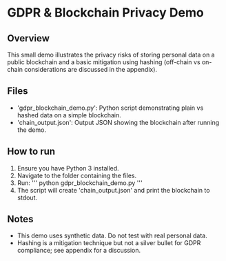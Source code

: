# GDPR & Blockchain Privacy Demo

## Overview
This small demo illustrates the privacy risks of storing personal data on a public blockchain and a basic mitigation using hashing (off-chain vs on-chain considerations are discussed in the appendix).

## Files
- 'gdpr_blockchain_demo.py': Python script demonstrating plain vs hashed data on a simple blockchain.
- 'chain_output.json': Output JSON showing the blockchain after running the demo.

## How to run
1. Ensure you have Python 3 installed.
2. Navigate to the folder containing the files.
3. Run:
'''
python gdpr_blockchain_demo.py
'''
4. The script will create 'chain_output.json' and print the blockchain to stdout.

## Notes
- This demo uses synthetic data. Do not test with real personal data.
- Hashing is a mitigation technique but not a silver bullet for GDPR compliance; see appendix for a discussion.
